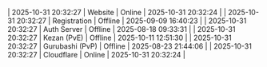 | 2025-10-31 20:32:27 | Website | Online | 2025-10-31 20:32:24 |
| 2025-10-31 20:32:27 | Registration | Offline | 2025-09-09 16:40:23 |
| 2025-10-31 20:32:27 | Auth Server | Offline | 2025-08-18 09:33:31 |
| 2025-10-31 20:32:27 | Kezan (PvE) | Offline | 2025-10-11 12:51:30 |
| 2025-10-31 20:32:27 | Gurubashi (PvP) | Offline | 2025-08-23 21:44:06 |
| 2025-10-31 20:32:27 | Cloudflare | Online | 2025-10-31 20:32:24 |
